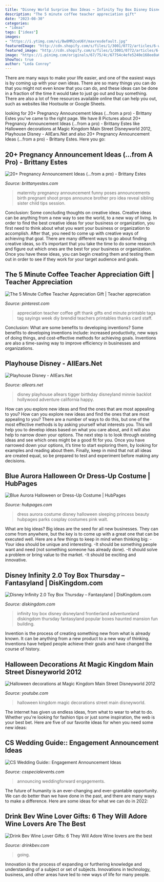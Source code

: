 ```yaml
---
title: "Disney World Surprise Box Ideas ~ Infinity Toy Box Disney Disneyland Frontierland Adventureland Diskingdom Thursday Fantasyland Popular Boxes Haunted Mansion Fun Building"
description: "The 5 minute coffee teacher appreciation gift"
date: "2023-08-30"
categories:
- "ideas"
tags: ["ideas"]
images:
- "https://i.ytimg.com/vi/Bw8MR2ceU6Y/maxresdefault.jpg"
featuredImage: "http://cdn.shopify.com/s/files/1/3001/0772/articles/6-wine-lover-gifts-they-will-adore-124422_1200x1200.jpg?v=1618094905"
featured_image: "http://cdn.shopify.com/s/files/1/3001/0772/articles/6-wine-lover-gifts-they-will-adore-124422_1200x1200.jpg?v=1618094905"
image: "https://i.pinimg.com/originals/67/75/4c/67754c4efe5240e168ee8a6a8c9ef9d9.jpg"
ShowToc: true
author: "Leda Conroy"
---
```



There are many ways to make your life easier, and one of the easiest ways is by coming up with your own ideas. There are so many things you can do that you might not even know that you can do, and these ideas can be done in a fraction of the time it would take to just go out and buy something. There are also a lot of free resources available online that can help you out, such as websites like Hootsuite or Google Sheets.

	

		
looking for 20+ Pregnancy Announcement Ideas (...from a pro) - Brittany Estes you've came to the right page. We have 8 Pictures about 20+ Pregnancy Announcement Ideas (...from a pro) - Brittany Estes like Halloween decorations at Magic Kingdom Main Street Disneyworld 2012, Playhouse Disney - AllEars.Net and also 20+ Pregnancy Announcement Ideas (...from a pro) - Brittany Estes. Here you go:
		
    
## 20+ Pregnancy Announcement Ideas (...from A Pro) - Brittany Estes

<img loading=lazy src="http://1.bp.blogspot.com/-uFNkyFN--rU/UQKqphmb1HI/AAAAAAAAHsU/ZsDG54ion00/s640/296956169149410624_LGCI8TlW_c.jpg" onerror="this.onerror=null;this.src='https://tse2.mm.bing.net/th?id=OIP.svNGPU6yBBkMF8AQFra1sgAAAA&amp;pid=15.1';" alt="20+ Pregnancy Announcement Ideas (...from a pro) - Brittany Estes">

_Source: brittanyestes.com_

>maternity pregnancy announcement funny poses announcements birth pregnant shoot props announce brother pro idea reveal sibling sister child tips session. 

	

Conclusion: Some concluding thoughts on creative ideas.
Creative ideas can be anything from a new way to see the world, to a new way of living. In order to find the best creative ideas for your business or organization, you first need to think about what you want your business or organization to accomplish. After that, you need to come up with creative ways of achieving that goal. There are many different ways to go about finding creative ideas, so it’s important that you take the time to do some research and figure out which ones are the best for your business or organization. Once you have these ideas, you can begin creating them and testing them out in order to see if they work for your target audience and goals.

    
## The 5 Minute Coffee Teacher Appreciation Gift | Teacher Appreciation

<img loading=lazy src="https://i.pinimg.com/originals/67/75/4c/67754c4efe5240e168ee8a6a8c9ef9d9.jpg" onerror="this.onerror=null;this.src='https://tse1.mm.bing.net/th?id=OIP.aj861pt9mYiTl9sy3tmkUAHaKX&amp;pid=15.1';" alt="The 5 Minute Coffee Teacher Appreciation Gift | Teacher appreciation">

_Source: pinterest.com_

>appreciation teacher coffee gift thank gifts end minute printable tags tag sayings week diy brendid teachers printables thanks card staff. 

	

Conclusion: What are some benefits to developing inventions?
Some benefits to developing inventions include: increased productivity, new ways of doing things, and cost-effective methods for achieving goals. Inventions are also a time-saving way to improve efficiency in businesses and organizations.

    
## Playhouse Disney - AllEars.Net

<img loading=lazy src="http://allears.net/dlr/tp/dca/hwood/phouse12.jpg" onerror="this.onerror=null;this.src='https://tse2.mm.bing.net/th?id=OIP.amwhQ4Ds1kUAtVdpjLMCZQHaJF&amp;pid=15.1';" alt="Playhouse Disney - AllEars.Net">

_Source: allears.net_

>disney playhouse allears tigger birthday disneyland minnie backlot hollywood adventure california happy. 

	

How can you explore new ideas and find the ones that are most appealing to you?
How can you explore new ideas and find the ones that are most appealing to you? There are a number of ways to do this, but one of the most effective methods is by asking yourself what interests you. This will help you to develop ideas based on what you care about, and it will also help to narrow down your options. The next step is to look through existing ideas and see which ones might be a good fit for you. Once you have narrowed down your options, it’s time to start exploring them, by looking for examples and reading about them. Finally, keep in mind that not all ideas are created equal, so be prepared to test and experiment before making any decisions.

    
## Blue Aurora Halloween Or Dress-Up Costume | HubPages

<img loading=lazy src="https://usercontent1.hubstatic.com/12289680_f1024.jpg" onerror="this.onerror=null;this.src='https://tse3.mm.bing.net/th?id=OIP.M2pVeSv8KzrQlbi5LhR35AHaKd&amp;pid=15.1';" alt="Blue Aurora Halloween or Dress-Up Costume | HubPages">

_Source: hubpages.com_

>dress aurora costume disney halloween sleeping princess beauty hubpages parks cosplay costumes pink walt. 

	

What are big ideas?
Big ideas are the seed for all new businesses. They can come from anywhere, but the key is to come up with a great one that can be executed well. Here are a few things to keep in mind when thinking big: 
-Your idea should be unique and interesting. 
-It should be something people want and need (not something someone has already done). 
-It should solve a problem or bring value to the market. 
-It should be exciting and innovative.

    
## Disney Infinity 2.0 Toy Box Thursday – Fantasyland | DisKingdom.com

<img loading=lazy src="http://diskingdom.com/wp-content/uploads/2015/03/disneyland-disney-infinity-toy-box.png" onerror="this.onerror=null;this.src='https://tse1.mm.bing.net/th?id=OIP.ODJRZwvoisqmhW4j7QnPsgHaEK&amp;pid=15.1';" alt="Disney Infinity 2.0 Toy Box Thursday – Fantasyland | DisKingdom.com">

_Source: diskingdom.com_

>infinity toy box disney disneyland frontierland adventureland diskingdom thursday fantasyland popular boxes haunted mansion fun building. 

	

Invention is the process of creating something new from what is already known. It can be anything from a new product to a new way of thinking. Inventions have helped people achieve their goals and have changed the course of history.

    
## Halloween Decorations At Magic Kingdom Main Street Disneyworld 2012

<img loading=lazy src="https://i.ytimg.com/vi/Bw8MR2ceU6Y/maxresdefault.jpg" onerror="this.onerror=null;this.src='https://tse3.mm.bing.net/th?id=OIP.yEwCfrX93VZR4Qz_ionPnwHaEK&amp;pid=15.1';" alt="Halloween decorations at Magic Kingdom Main Street Disneyworld 2012">

_Source: youtube.com_

>halloween kingdom magic decorations street main disneyworld. 

	

The internet has given us endless ideas, from what to wear to what to do. Whether you're looking for fashion tips or just some inspiration, the web is your best bet. Here are five of our favorite ideas for when you need some new ideas: 

    
## CS Wedding Guide:: Engagement Announcement Ideas

<img loading=lazy src="https://secureservercdn.net/198.71.233.104/81b.d4e.myftpupload.com/wp-content/uploads/2014/03/8b805d6e6985deffea0c07ca620c5eff-682x1024.jpg" onerror="this.onerror=null;this.src='https://tse3.mm.bing.net/th?id=OIP.elvj8b7cBije8CwCn71OIwHaLH&amp;pid=15.1';" alt="CS Wedding Guide:: Engagement Announcement Ideas">

_Source: csspecialevents.com_

>announcing weddingforward engagements. 

	

The future of humanity is an ever-changing and ever-grantable opportunity. We can do better than we have done in the past, and there are many ways to make a difference. Here are some ideas for what we can do in 2022: 

    
## Drink Bev Wine Lover Gifts: 6 They Will Adore Wine Lovers Are The Best

<img loading=lazy src="http://cdn.shopify.com/s/files/1/3001/0772/articles/6-wine-lover-gifts-they-will-adore-124422_1200x1200.jpg?v=1618094905" onerror="this.onerror=null;this.src='https://tse1.mm.bing.net/th?id=OIP.04axdIB38LFO8XshqHYmGgHaE8&amp;pid=15.1';" alt="Drink Bev Wine Lover Gifts: 6 They Will Adore Wine lovers are the best">

_Source: drinkbev.com_

>going. 

	

Innovation is the process of expanding or furthering knowledge and understanding of a subject or set of subjects. Innovations in technology, business, and other areas have led to new ways of life for many people.


